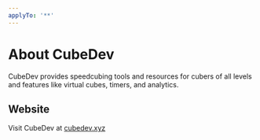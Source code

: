 ```yaml
---
applyTo: '**'
---
```


# About CubeDev
CubeDev provides speedcubing tools and resources for cubers of all levels and features like virtual cubes, timers, and analytics. 

## Website
Visit CubeDev at [cubedev.xyz](https://cubedev.xyz)